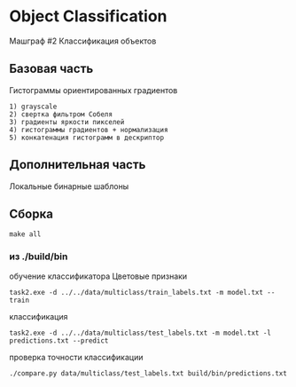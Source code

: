 # Object Classification
Машграф #2 Классификация объектов

## Базовая часть
Гистограммы ориентированных градиентов

    1) grayscale
    2) свертка фильтром Собеля
    3) градиенты яркости пикселей
    4) гистограммы градиентов + нормализация
    5) конкатенация гистограмм в дескриптор

## Дополнительная часть
Локальные бинарные шаблоны

## Сборка

    make all

### из ./build/bin
обучение классификатора
Цветовые признаки

    task2.exe -d ../../data/multiclass/train_labels.txt -m model.txt --train

классификация

    task2.exe -d ../../data/multiclass/test_labels.txt -m model.txt -l predictions.txt --predict

проверка точности классификации

    ./compare.py data/multiclass/test_labels.txt build/bin/predictions.txt